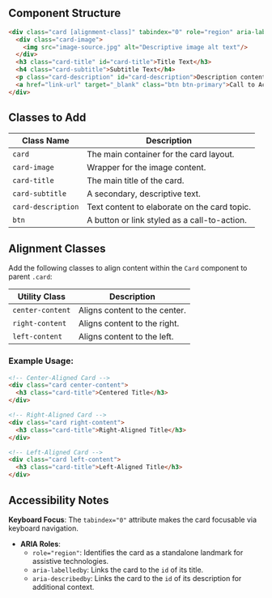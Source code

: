 ## **Component Structure**

```html
<div class="card [alignment-class]" tabindex="0" role="region" aria-labelledby="card-title" aria-describedby="card-description">
  <div class="card-image">
    <img src="image-source.jpg" alt="Descriptive image alt text"/>
  </div>
  <h3 class="card-title" id="card-title">Title Text</h3>
  <h4 class="card-subtitle">Subtitle Text</h4>
  <p class="card-description" id="card-description">Description content goes here. It can span multiple lines.</p>
  <a href="link-url" target="_blank" class="btn btn-primary">Call to Action</a>
</div>
```


## Classes to Add

| **Class Name**       | **Description**                                          |
|-----------------------|----------------------------------------------------------|
| `card`               | The main container for the card layout.                  |
| `card-image`         | Wrapper for the image content.                           |
| `card-title`         | The main title of the card.                              |
| `card-subtitle`      | A secondary, descriptive text.                           |
| `card-description`   | Text content to elaborate on the card topic.             |
| `btn`                | A button or link styled as a call-to-action.             |


##  Alignment Classes 

Add the following classes to align content within the `Card` component to parent `.card`:

| Utility Class      | Description                   |
| ------------------ | ----------------------------- |
| `center-content` | Aligns content to the center. |
| `right-content`  | Aligns content to the right.  |
| `left-content`   | Aligns content to the left.   |

### Example Usage:

```html
<!-- Center-Aligned Card -->
<div class="card center-content">
  <h3 class="card-title">Centered Title</h3>
</div>

<!-- Right-Aligned Card -->
<div class="card right-content">
  <h3 class="card-title">Right-Aligned Title</h3>
</div>

<!-- Left-Aligned Card -->
<div class="card left-content">
  <h3 class="card-title">Left-Aligned Title</h3>
</div>
```


## Accessibility Notes

**Keyboard Focus**: The `tabindex="0"` attribute makes the card focusable via keyboard navigation.

- **ARIA Roles**:
  - `role="region"`: Identifies the card as a standalone landmark for assistive technologies.
  - `aria-labelledby`: Links the card to the `id` of its title.
  - `aria-describedby`: Links the card to the `id` of its description for additional context.
